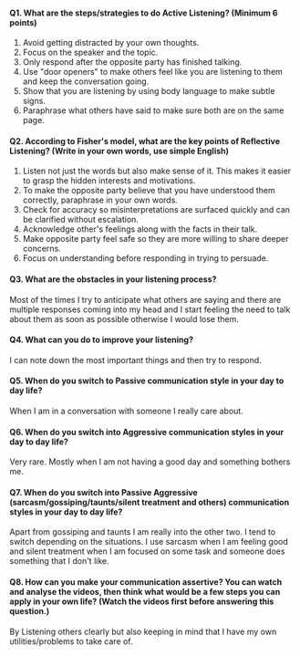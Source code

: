 #### Q1. What are the steps/strategies to do Active Listening? (Minimum 6 points)
1. Avoid getting distracted by your own thoughts.
2. Focus on the speaker and the topic.
3. Only respond after the opposite party has finished talking.
4. Use "door openers" to make others feel like you are listening to them 
   and keep the conversation going.
5. Show that you are listening by using body language to make subtle signs.
6. Paraphrase what others have said to make sure both are on the same page.

#### Q2. According to Fisher's model, what are the key points of Reflective Listening? (Write in your own words, use simple English)
1. Listen not just the words but also make sense of it. This makes it easier to grasp the hidden interests and motivations.
2. To make the opposite party believe that you have understood them correctly, paraphrase in your own words.
3. Check for accuracy so misinterpretations are surfaced quickly and can be clarified without escalation.
4. Acknowledge other's feelings along with the facts in their talk.
5. Make opposite party feel safe so they are more willing to share deeper concerns.
6. Focus on understanding before responding in trying to persuade.

#### Q3. What are the obstacles in your listening process?
Most of the times I try to anticipate what others are saying and there are multiple responses coming into my head and I start 
feeling the need to talk about them as soon as possible otherwise I would lose them.

#### Q4. What can you do to improve your listening?
I can note down the most important things and then try to respond.

#### Q5. When do you switch to Passive communication style in your day to day life?
When I am in a conversation with someone I really care about.

#### Q6. When do you switch into Aggressive communication styles in your day to day life?
Very rare. Mostly when I am not having a good day and something bothers me.

#### Q7. When do you switch into Passive Aggressive (sarcasm/gossiping/taunts/silent treatment and others) communication styles in your day to day life?
Apart from gossiping and taunts I am really into the other two. I tend to switch depending on the situations. I use sarcasm when 
I am feeling good and silent treatment when I am focused on some task and someone does something that I don't like.

#### Q8. How can you make your communication assertive? You can watch and analyse the videos, then think what would be a few steps you can apply in your own life? (Watch the videos first before answering this question.)
By Listening others clearly but also keeping in mind that I have my own utilities/problems to take care of.